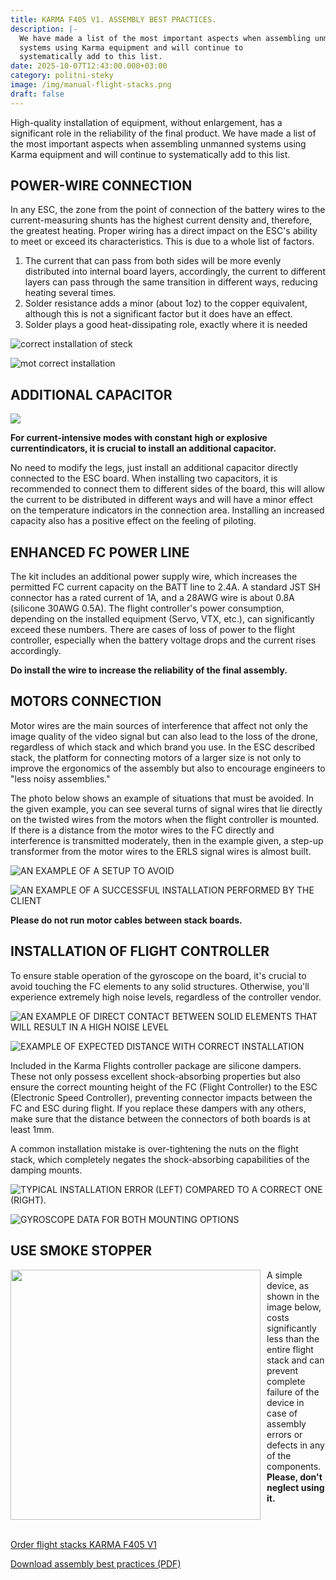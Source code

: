 ```yaml
---
title: KARMA F405 V1. ASSEMBLY BEST PRACTICES.
description: |-
  We have made a list of the most important aspects when assembling unmanned
  systems using Karma equipment and will continue to
  systematically add to this list.
date: 2025-10-07T12:43:00.000+03:00
category: politni-steky
image: /img/manual-flight-stacks.png
draft: false
---
```

<p class="text-center">High-quality installation of equipment, without enlargement, has a
significant role in the reliability of the final product. We have made
a list of the most important aspects when assembling unmanned
systems using Karma equipment and will continue to
systematically add to this list.</p>
<h2>POWER-WIRE CONNECTION</h2>
<p>In any ESC, the zone from the point of connection of the battery wires to the
current-measuring shunts has the highest current density and, therefore, the
greatest heating. Proper wiring has a direct impact on the ESC's ability to meet
or exceed its characteristics. This is due to a whole list of factors.  </p>

<ol>
<li>The current that can pass from both sides will be more evenly distributed into
internal board layers, accordingly, the current to different layers can pass
through the same transition in different ways, reducing heating several times.</li>
<li>Solder resistance adds a minor (about 1oz) to the copper equivalent, although
this is not a significant factor but it does have an effect. </li>
<li>Solder plays a good heat-dissipating role, exactly where it is needed</li>
</ol>
<div class="text-center">

![correct installation of steck](/img/right-installation_stekiv-en.jpg)

![mot correct installation](/img/noright-installation_stekiv-en.jpg)

</div>

<h2>
ADDITIONAL CAPACITOR

</h2>

<div class="text-center">

![](/img/kondensator.jpg)

</div>

<p>
<strong>For current-intensive modes with constant high or explosive currentindicators, it is crucial to install an additional capacitor.</strong>

No need to modify the legs, just install an additional capacitor directly connected to
the ESC board. When installing two capacitors, it is recommended to connect them
to different sides of the board, this will allow the current to be distributed in
different ways and will have a minor effect on the temperature indicators in the
connection area. Installing an increased capacity also has a positive effect on the
feeling of piloting. 

</p>

<h2>ENHANCED FC POWER LINE</h2>

<p>
The kit includes an additional power supply wire, which increases the permitted FC
current capacity on the BATT line to 2.4A. A standard JST SH connector has a rated
current of 1A, and a 28AWG wire is about 0.8A (silicone 30AWG 0.5A). The flight
controller's power consumption, depending on the installed equipment (Servo,
VTX, etc.), can significantly exceed these numbers. There are cases of loss of power
to the flight controller, especially when the battery voltage drops and the current
rises accordingly. 
</p>

<p><strong>
Do install the wire to increase the reliability of the final assembly.

</strong></p>

<h2>
MOTORS CONNECTION  

</h2>

<p>

Motor wires are the main sources of interference that affect not only the image
quality of the video signal but can also lead to the loss of the drone, regardless of
which stack and which brand you use. In the ESC described stack, the platform for
connecting motors of a larger size is not only to improve the ergonomics of the
assembly but also to encourage engineers to "less noisy assemblies."

</p>
<p>The photo below shows an example of situations that must be avoided. In the given
example, you can see several turns of signal wires that lie directly on the twisted
wires from the motors when the flight controller is mounted. If there is a distance
from the motor wires to the FC directly and interference is transmitted moderately,
then in the example given, a step-up transformer from the motor wires to the ERLS
signal wires is almost built. </p>
<div class="flex  items-center justify-center flex-col">

![AN EXAMPLE OF A SETUP TO AVOID](/img/bad_montaze-en.jpg)

![AN EXAMPLE OF A SUCCESSFUL INSTALLATION PERFORMED BY THE CLIENT ](/img/good_montaz-en.jpg)

<p><strong>
Please do not run motor cables between stack boards. 

</strong></p>

</div>

<h2>
INSTALLATION OF FLIGHT CONTROLLER
</h2>
<p>
To ensure stable operation of the gyroscope on the board, it's crucial to avoid
touching the FC elements to any solid structures. Otherwise, you'll experience
extremely high noise levels, regardless of the controller vendor.

</p>

![AN EXAMPLE OF DIRECT CONTACT BETWEEN SOLID ELEMENTS THAT WILL RESULT IN A HIGH NOISE LEVEL](/img/kontroler-bad-en.jpg)

![EXAMPLE OF EXPECTED DISTANCE WITH CORRECT INSTALLATION](/img/kontroler-good.jpg)

<p>

Included in the Karma Flights controller package are silicone dampers. These not
only possess excellent shock-absorbing properties but also ensure the correct
mounting height of the FC (Flight Controller) to the ESC (Electronic Speed
Controller), preventing connector impacts between the FC and ESC during flight. If
you replace these dampers with any others, make sure that the distance between
the connectors of both boards is at least 1mm.

</p>

<p>

A common installation mistake is over-tightening the nuts on the flight stack, which
completely negates the shock-absorbing capabilities of the damping mounts.

</p>

<div class="text-center">

![ TYPICAL INSTALLATION ERROR (LEFT) COMPARED TO A CORRECT ONE (RIGHT).](/img/montaz-stekiv-no-en.jpg)

![GYROSCOPE DATA FOR BOTH MOUNTING OPTIONS](/img/giroskop-en.jpg)

<h2>USE SMOKE STOPPER
</h2>
<img src="/img/stopper.jpg" style="float:left; margin-right:10px;width:400px; " />
<p style="text-align:left;">A simple device, as shown in the
image below, costs significantly
less than the entire flight stack and
can prevent complete failure of the
device in case of assembly errors or
defects in any of the components.
<br>
 <strong>Please, don't neglect using it.</strong>
</p>

<p class="text-center" style="clear:both;">
<br>

<a href="/en/catalog/karma-f405-v1/">

Order flight stacks KARMA F405 V1
</a><br>

<a href="/assets/Karma_best_practices_en.pdf">

Download assembly best practices (PDF)</a>

</p>

</div>
